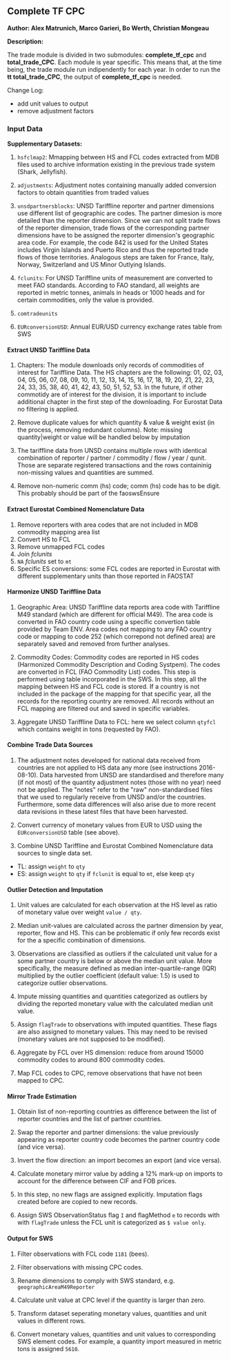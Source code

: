 ## Complete TF CPC

**Author: Alex Matrunich, Marco Garieri, Bo Werth, Christian Mongeau**

**Description:**

The trade module is divided in two submodules: **complete\_tf\_cpc** and
**total\_trade\_CPC**. Each module is year specific. This means that, at the
time being, the trade module run indipendently for each year. In order to
run the **tt total\_trade\_CPC**, the output of **complete\_tf\_cpc** is
needed.

Change Log:

- add unit values to output
- remove adjustment factors






### Input Data

**Supplementary Datasets:**

1. `hsfclmap2`: Mmapping between HS and FCL codes extracted from MDB files
used to archive information existing in the previous trade system (Shark,
Jellyfish).

2. `adjustments`: Adjustment notes containing manually added conversion
factors to obtain quantities from traded values

3. `unsdpartnersblocks`: UNSD Tariffline reporter and partner dimensions use
different list of geographic are codes. The partner dimesion is more
detailed than the reporter dimension. Since we can not split trade flows of
the reporter dimension, trade flows of the corresponding partner dimensions
have to be assigned the reporter dimension's geographic area code. For
example, the code 842 is used for the United States includes Virgin Islands
and Puerto Rico and thus the reported trade flows of those territories.
Analogous steps are taken for France, Italy, Norway, Switzerland and US
Minor Outlying Islands.

4. `fclunits`: For UNSD Tariffline units of measurement are converted to
meet FAO standards. According to FAO standard, all weights are reported in
metric tonnes, animals in heads or 1000 heads and for certain commodities,
only the value is provided.

5. `comtradeunits`

5. `EURconversionUSD`: Annual EUR/USD currency exchange rates table from SWS




#### Extract UNSD Tariffline Data

1. Chapters: The module downloads only records of commodities of interest for Tariffline
Data. The HS chapters are the following: 01, 02, 03, 04, 05, 06, 07, 08, 09,
10, 11, 12, 13, 14, 15, 16, 17, 18, 19, 20, 21, 22, 23, 24, 33, 35, 38, 40,
41, 42, 43, 50, 51, 52, 53. In the future, if other commotidy are of
interest for the division, it is important to include additional chapter in
the first step of the downloading. For Eurostat Data no filtering is
applied.



2. Remove duplicate values for which quantity & value & weight exist
(in the process, removing redundant columns). Note: missing quantity|weight
or value will be handled below by imputation



3. The tariffline data from UNSD contains multiple rows with identical
combination of reporter / partner / commodity / flow / year / qunit. Those
are separate registered transactions and the rows containinig non-missing
values and quantities are summed.



4. Remove non-numeric comm (hs) code; comm (hs) code has to be digit.
This probably should be part of the faoswsEnsure



#### Extract Eurostat Combined Nomenclature Data

1. Remove reporters with area codes that are not included in MDB commodity
mapping area list
2. Convert HS to FCL
3. Remove unmapped FCL codes
4. Join *fclunits*
5. `NA` *fclunits* set to `mt`
6. Specific ES conversions: some FCL codes are reported in Eurostat
with different supplementary units than those reported in FAOSTAT





#### Harmonize UNSD Tariffline Data

1. Geographic Area: UNSD Tariffline data reports area code with Tariffline M49 standard
(which are different for official M49). The area code is converted in FAO
country code using a specific convertion table provided by Team ENV. Area
codes not mapping to any FAO country code or mapping to code 252 (which
correpond not defined area) are separately saved and removed from further
analyses.

2. Commodity Codes: Commodity codes are reported in HS
codes (Harmonized Commodity Description and Coding Systpem). The codes
are converted in FCL (FAO Commodity List) codes. This step is performed
using table incorporated in the SWS. In this step, all the mapping between
HS and FCL code is stored. If a country is not included in the package of
the mapping for that specific year, all the records for the reporting
country are removed. All records without an FCL mapping are filtered out and
saved in specific variables.








3. Aggregate UNSD Tariffline Data to FCL: here we select column `qtyfcl`
which contains weight in tons (requested by FAO).



#### Combine Trade Data Sources

1. The adjustment notes developed for national data received from countries
are not applied to HS data any more (see instructions 2016-08-10). Data
harvested from UNSD are standardised and therefore many (if not most) of the
quantity adjustment notes (those with no year) need not be applied. The
"notes" refer to the "raw" non-standardised files that we used to regularly
receive from UNSD and/or the countries. Furthermore, some data differences
will also arise due to more recent data revisions in these latest files that
have been harvested.



2. Convert currency of monetary values from EUR to USD using the
`EURconversionUSD` table (see above).



3. Combine UNSD Tariffline and Eurostat Combined Nomenclature data sources
 to single data set.
 - TL: assign `weight` to `qty`
 - ES: assign `weight` to `qty` if `fclunit` is equal to `mt`, else keep `qty`



#### Outlier Detection and Imputation
1. Unit values are calculated for each observation at the HS level as ratio
of monetary value over weight `value / qty`.

2. Median unit-values are calculated across the partner dimension by year,
reporter, flow and HS. This can be problematic if only few records exist for
the a specific combination of dimensions.



3. Observations are classified as outliers if the calculated unit value for
a some partner country is below or above the median unit value. More
specifically, the measure defined as median inter-quartile-range (IQR)
multiplied by the outlier coefficient (default value: 1.5) is used to
categorize outlier observations.



4. Impute missing quantities and quantities categorized as outliers by
dividing the reported monetary value with the calculated median unit value.

5. Assign `flagTrade` to observations with imputed quantities. These flags
are also assigned to monetary values. This may need to be revised (monetary
values are not supposed to be modified).

6. Aggregate by FCL over HS dimension: reduce from around 15000 commodity
codes to around 800 commodity codes.

7. Map FCL codes to CPC, remove observations that have not been mapped to
CPC.



#### Mirror Trade Estimation

1. Obtain list of non-reporting countries as difference between the list of
reporter countries and the list of partner countries.

2. Swap the reporter and partner dimensions: the value previously appearing
as reporter country code becomes the partner country code (and vice versa).

3. Invert the flow direction: an import becomes an export (and vice versa).

4. Calculate monetary mirror value by adding a 12% mark-up on imports to
account for the difference between CIF and FOB prices.

5. In this step, no new flags are assigned explicitly. Imputation flags
created before are copied to new records.



6. Assign SWS ObservationStatus flag `I` and flagMethod `e` to records with
with `flagTrade` unless the FCL unit is categorized as `$ value only`.



#### Output for SWS

1. Filter observations with FCL code `1181` (bees).

2. Filter observations with missing CPC codes.

3. Rename dimensions to comply with SWS standard, e.g. `geographicAreaM49Reporter`

4. Calculate unit value at CPC level if the quantity is larger than zero.



4. Transform dataset seperating monetary values, quantities and unit values
in different rows.

5. Convert monetary values, quantities and unit values to corresponding SWS
element codes. For example, a quantity import measured in metric tons is
assigned `5610`.




